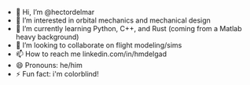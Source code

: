 - 👋 Hi, I’m @hectordelmar
- 👀 I’m interested in orbital mechanics and mechanical design
- 🌱 I’m currently learning Python, C++, and Rust (coming from a Matlab heavy background)
- 💞️ I’m looking to collaborate on flight modeling/sims
- 📫 How to reach me linkedin.com/in/hmdelgad
- 😄 Pronouns: he/him
- ⚡ Fun fact: i'm colorblind!

<!---
hectordelmar/hectordelmar is a ✨ special ✨ repository because its `README.md` (this file) appears on your GitHub profile.
You can click the Preview link to take a look at your changes.
--->
